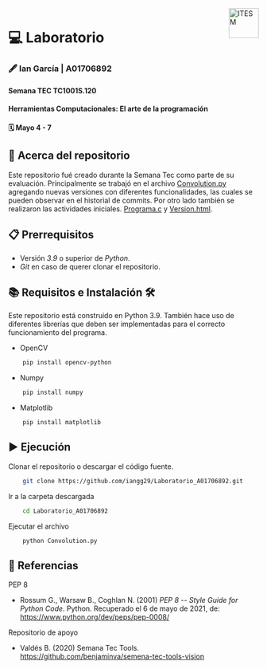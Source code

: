 <a href="#">
    <img src="https://javier.rodriguez.org.mx/itesm/2014/tecnologico-de-monterrey-black.png" alt="ITESM" title="ITESM" align="right" height="60" />
</a>

# 💻 Laboratorio

### 🖋 Ian García | A01706892

#### Semana TEC TC1001S.120

#### Herramientas Computacionales: El arte de la programación

#### 🗓 Mayo 4 - 7

## 🤨 Acerca del repositorio

Este repositorio fué creado durante la Semana Tec como parte de su evaluación. Principalmente se trabajó en el
archivo [Convolution.py](Convolution.py) agregando nuevas versiones con diferentes funcionalidades, las cuales se pueden
observar en el historial de commits. Por otro lado también se realizaron las actividades
iniciales. [Programa.c](Programa.c) y [Version.html](Version.html).

## 📋 Prerrequisitos

- Versión _3.9_ o superior de _Python_.<br>
- _Git_ en caso de querer clonar el repositorio.

## 📚 Requisitos e Instalación 🛠

Este repositorio está construido en Python 3.9.
También hace uso de diferentes librerías que deben ser implementadas para el correcto funcionamiento del programa.

* OpenCV
```sh
	pip install opencv-python
```
* Numpy
```sh
	pip install numpy
```
* Matplotlib
```sh
	pip install matplotlib
```

## ▶️ Ejecución

Clonar el repositorio o descargar el código fuente.

```sh
	git clone https://github.com/iangg29/Laboratorio_A01706892.git
```

Ir a la carpeta descargada

```sh
	cd Laboratorio_A01706892
```

Ejecutar el archivo

```sh
	python Convolution.py
```


## 📃 Referencias

PEP 8

* Rossum G., Warsaw B., Coghlan N. (2001) *PEP 8 -- Style Guide for Python Code*. Python. Recuperado el 6 de mayo de
  2021, de: https://www.python.org/dev/peps/pep-0008/

Repositorio de apoyo

* Valdés B. (2020) Semana Tec Tools. https://github.com/benjaminva/semena-tec-tools-vision